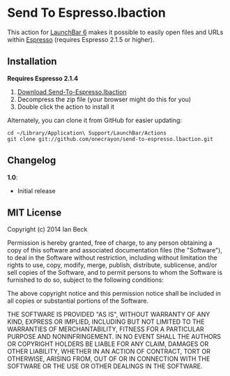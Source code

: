 # Send To Espresso.lbaction

This action for [LaunchBar 6](http://obdev.at/launchbar/) makes it possible to easily open files and URLs within [Espresso](http://macrabbit.com/espresso/) (requires Espresso 2.1.5 or higher).

## Installation

**Requires Espresso 2.1.4**

1. [Download Send-To-Espresso.lbaction](https://github.com/onecrayon/send-to-espresso.lbaction/releases/download/v1.0/Send-To-Espresso.lbaction.zip)
2. Decompress the zip file (your browser might do this for you)
3. Double click the action to install it

Alternately, you can clone it from GitHub for easier updating:

    cd ~/Library/Application\ Support/LaunchBar/Actions
    git clone git://github.com/onecrayon/send-to-espresso.lbaction.git

## Changelog

**1.0**:

* Initial release

## MIT License

Copyright (c) 2014 Ian Beck

Permission is hereby granted, free of charge, to any person obtaining a copy of this software and associated documentation files (the "Software"), to deal in the Software without restriction, including without limitation the rights to use, copy, modify, merge, publish, distribute, sublicense, and/or sell copies of the Software, and to permit persons to whom the Software is furnished to do so, subject to the following conditions:

The above copyright notice and this permission notice shall be included in all copies or substantial portions of the Software.

THE SOFTWARE IS PROVIDED "AS IS", WITHOUT WARRANTY OF ANY KIND, EXPRESS OR IMPLIED, INCLUDING BUT NOT LIMITED TO THE WARRANTIES OF MERCHANTABILITY, FITNESS FOR A PARTICULAR PURPOSE AND NONINFRINGEMENT. IN NO EVENT SHALL THE AUTHORS OR COPYRIGHT HOLDERS BE LIABLE FOR ANY CLAIM, DAMAGES OR OTHER LIABILITY, WHETHER IN AN ACTION OF CONTRACT, TORT OR OTHERWISE, ARISING FROM, OUT OF OR IN CONNECTION WITH THE SOFTWARE OR THE USE OR OTHER DEALINGS IN THE SOFTWARE.
